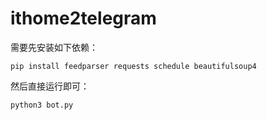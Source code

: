 # ithome2telegram

需要先安装如下依赖：
```shell
pip install feedparser requests schedule beautifulsoup4
```
然后直接运行即可：
```shell
python3 bot.py
```